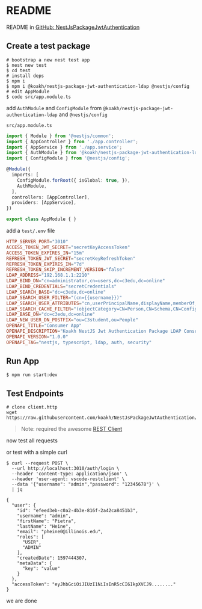 # README

README in [GitHub: NestJsPackageJwtAuthentication](https://github.com/koakh/NestJsPackageJwtAuthentication/blob/main/README.md)

## Create a test package

```shell
# bootstrap a new nest test app
$ nest new test
$ cd test
# install deps
$ npm i
$ npm i @koakh/nestjs-package-jwt-authentication-ldap @nestjs/config
# edit AppModule
$ code src/app.module.ts
```

add `AuthModule` and `ConfigModule` from `@koakh/nestjs-package-jwt-authentication-ldap` and `@nestjs/config`

`src/app.module.ts`

```typescript
import { Module } from '@nestjs/common';
import { AppController } from './app.controller';
import { AppService } from './app.service';
import { AuthModule } from '@koakh/nestjs-package-jwt-authentication-ldap';
import { ConfigModule } from '@nestjs/config';

@Module({
  imports: [
    ConfigModule.forRoot({ isGlobal: true, }),
    AuthModule,
  ],
  controllers: [AppController],
  providers: [AppService],
})

export class AppModule { }
```

add a `test/.env` file

```conf
HTTP_SERVER_PORT="3010"
ACCESS_TOKEN_JWT_SECRET="secretKeyAccessToken"
ACCESS_TOKEN_EXPIRES_IN="15m"
REFRESH_TOKEN_JWT_SECRET="secretKeyRefreshToken"
REFRESH_TOKEN_EXPIRES_IN="7d"
REFRESH_TOKEN_SKIP_INCREMENT_VERSION="false"
LDAP_ADDRESS="192.168.1.1:2210"
LDAP_BIND_DN="cn=administrator,cn=users,dc=c3edu,dc=online"
LDAP_BIND_CREDENTIALS="secretCredentials"
LDAP_SEARCH_BASE="dc=c3edu,dc=online"
LDAP_SEARCH_USER_FILTER="(cn={{username}})"
LDAP_SEARCH_USER_ATTRIBUTES="cn,userPrincipalName,displayName,memberOf,userAccountControl,objectCategory,mail,lastLogonTimestamp,gender,C3UserRole,dateOfBirth,studentID,telephoneNumber"
LDAP_SEARCH_CACHE_FILTER="(objectCategory=CN=Person,CN=Schema,CN=Configuration,DC=c3edu,DC=online)"
LDAP_BASE_DN="dc=c3edu,dc=online"
LDAP_NEW_USER_DN_POSTFIX="ou=C3student,ou=People"
OPENAPI_TITLE="Consumer App"
OPENAPI_DESCRIPTION="Koakh NestJS Jwt Authentication Package LDAP Consumer App"
OPENAPI_VERSION="1.0.0"
OPENAPI_TAG="nestjs, typescript, ldap, auth, security"
```

## Run App

```shell
$ npm run start:dev
```

## Test Endpoints

```shell
# clone client.http
wget https://raw.githubusercontent.com/koakh/NestJsPackageJwtAuthentication/main/client.http
```

> Note: required the awesome [REST Client](https://marketplace.visualstudio.com/items?itemName=humao.rest-client)

now test all requests

or test with a simple curl

```shell
$ curl --request POST \
  --url http://localhost:3010/auth/login \
  --header 'content-type: application/json' \
  --header 'user-agent: vscode-restclient' \
  --data '{"username": "admin","password": "12345678"}' \
  | jq

{
  "user": {
    "id": "efeed3eb-c0a2-4b3e-816f-2a42ca8451b3",
    "username": "admin",
    "firstName": "Pietra",
    "lastName": "Heine",
    "email": "pheine0@illinois.edu",
    "roles": [
      "USER",
      "ADMIN"
    ],
    "createdDate": 1597444307,
    "metaData": {
      "key": "value"
    }
  },
  "accessToken": "eyJhbGciOiJIUzI1NiIsInR5cCI6IkpXVCJ9........"
}
```

we are done
